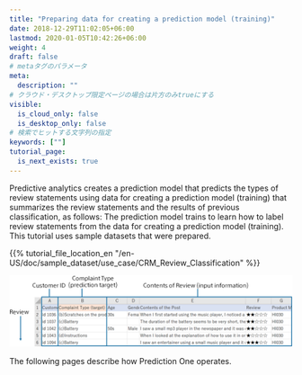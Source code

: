 ```yaml
---
title: "Preparing data for creating a prediction model (training)"
date: 2018-12-29T11:02:05+06:00
lastmod: 2020-01-05T10:42:26+06:00
weight: 4
draft: false
# metaタグのパラメータ
meta:
  description: ""
# クラウド・デスクトップ限定ページの場合は片方のみtrueにする
visible:
  is_cloud_only: false
  is_desktop_only: false
# 検索でヒットする文字列の指定
keywords: [""]
tutorial_page:
  is_next_exists: true
---
```


Predictive analytics creates a prediction model that predicts the types of review statements using data for creating a prediction model (training) that summarizes the review statements and the results of previous classification, as follows: The prediction model trains to learn how to label review statements from the data for creating a prediction model (training). This tutorial uses sample datasets that were prepared.

{{% tutorial_file_location_en "/en-US/doc/sample_dataset/use_case/CRM_Review_Classification" %}}

![](../img_en/t_slide4.png)

The following pages describe how Prediction One operates.
